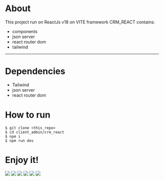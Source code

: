 # About
This project run on ReactJs v18 on VITE framework
CRM_REACT contains:
* components
* json server
* react router dom
* tailwind
---
# Dependencies

* Tailwind
* json server
* react router dom

# How to run

    $ git clone <this_repo>
    $ cd client_admin/crm_react
    $ npm i 
    $ npm run dev

# Enjoy it!

![](https://github.com/mayegow/client_admin/blob/main/crm_react/imagenes/Captura%20de%20pantalla%202024-01-01%20a%20la(s)%205.17.25%E2%80%AFp.m..png)
![](https://github.com/mayegow/client_admin/blob/main/crm_react/imagenes/Captura%20de%20pantalla%202024-01-01%20a%20la(s)%205.17.33%E2%80%AFp.m..png)
![](https://github.com/mayegow/client_admin/blob/main/crm_react/imagenes/Captura%20de%20pantalla%202024-01-01%20a%20la(s)%205.18.08%E2%80%AFp.m..png)
![](https://github.com/mayegow/client_admin/blob/main/crm_react/imagenes/Captura%20de%20pantalla%202024-01-01%20a%20la(s)%205.18.15%E2%80%AFp.m..png)
![](https://github.com/mayegow/client_admin/blob/main/crm_react/imagenes/Captura%20de%20pantalla%202024-01-01%20a%20la(s)%205.18.29%E2%80%AFp.m..png)
![](https://github.com/mayegow/client_admin/blob/main/crm_react/imagenes/Captura%20de%20pantalla%202024-01-01%20a%20la(s)%205.18.32%E2%80%AFp.m..png)
    
